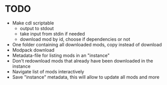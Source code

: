 # TODO

* Make cdl scriptable
    * output to stdout
    * take input from stdin if needed
    * download mod by id, choose if dependencies or not
* One folder containing all downloaded mods, copy instead of download
* Modpack download
* Metadata-file for listing mods in an "instance"
* Don't redownload mods that already have been downloaded in the instance
* Navigate list of mods interactively
* Save "instance" metadata, this will allow to update all mods and more
